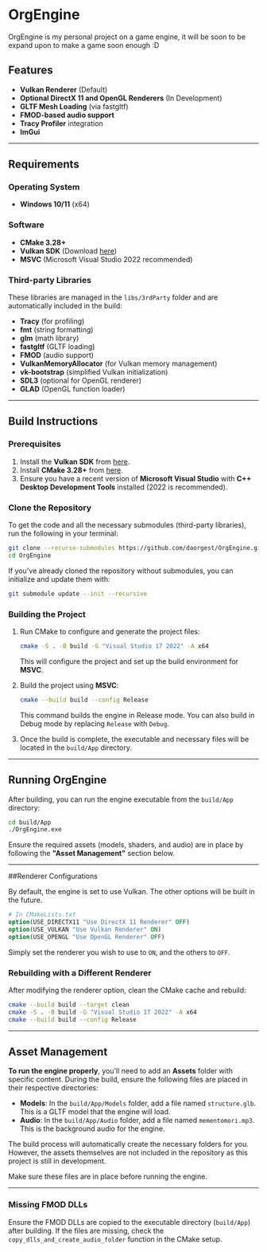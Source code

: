 # OrgEngine

OrgEngine is my personal project on a game engine, it will be soon to be expand upon to make a game soon enough :D

## Features

- **Vulkan Renderer** (Default)
- **Optional DirectX 11 and OpenGL Renderers** (In Development)
- **GLTF Mesh Loading** (via fastgltf)
- **FMOD-based audio support**
- **Tracy Profiler** integration
- **ImGui**

---

## Requirements

### Operating System

- **Windows 10/11** (x64)

### Software

- **CMake 3.28+**
- **Vulkan SDK** (Download [here](https://vulkan.lunarg.com/sdk/home))
- **MSVC** (Microsoft Visual Studio 2022 recommended)

### Third-party Libraries

These libraries are managed in the `libs/3rdParty` folder and are automatically included in the build:

- **Tracy** (for profiling)
- **fmt** (string formatting)
- **glm** (math library)
- **fastgltf** (GLTF loading)
- **FMOD** (audio support)
- **VulkanMemoryAllocator** (for Vulkan memory management)
- **vk-bootstrap** (simplified Vulkan initialization)
- **SDL3** (optional for OpenGL renderer)
- **GLAD** (OpenGL function loader)

---

## Build Instructions

### Prerequisites

1. Install the **Vulkan SDK** from [here](https://vulkan.lunarg.com/sdk/home).
2. Install **CMake 3.28+** from [here](https://cmake.org/download/).
3. Ensure you have a recent version of **Microsoft Visual Studio** with **C++ Desktop Development Tools** installed (2022 is recommended).

### Clone the Repository

To get the code and all the necessary submodules (third-party libraries), run the following in your terminal:

```bash
git clone --recurse-submodules https://github.com/daorgest/OrgEngine.git
cd OrgEngine
```

If you've already cloned the repository without submodules, you can initialize and update them with:

```bash
git submodule update --init --recursive
```

### Building the Project

1. Run CMake to configure and generate the project files:

   ```bash
   cmake -S . -B build -G "Visual Studio 17 2022" -A x64
   ```

   This will configure the project and set up the build environment for **MSVC**.

2. Build the project using **MSVC**:

   ```bash
   cmake --build build --config Release
   ```

   This command builds the engine in Release mode. You can also build in Debug mode by replacing `Release` with `Debug`.

3. Once the build is complete, the executable and necessary files will be located in the `build/App` directory.

---

## Running OrgEngine

After building, you can run the engine executable from the `build/App` directory:

```bash
cd build/App
./OrgEngine.exe
```

Ensure the required assets (models, shaders, and audio) are in place by following the **"Asset Management"** section below.

---

##Renderer Configurations

By default, the engine is set to use Vulkan. The other options will be built in the future.

```cmake
# In CMakeLists.txt
option(USE_DIRECTX11 "Use DirectX 11 Renderer" OFF)
option(USE_VULKAN "Use Vulkan Renderer" ON)
option(USE_OPENGL "Use OpenGL Renderer" OFF)
```

Simply set the renderer you wish to use to `ON`, and the others to `OFF`.

### Rebuilding with a Different Renderer

After modifying the renderer option, clean the CMake cache and rebuild:

```bash
cmake --build build --target clean
cmake -S . -B build -G "Visual Studio 17 2022" -A x64
cmake --build build --config Release
```

---

## Asset Management

**To run the engine properly**, you'll need to add an **Assets** folder with specific content. During the build, ensure the following files are placed in their respective directories:

- **Models**: In the `build/App/Models` folder, add a file named `structure.glb`. This is a GLTF model that the engine will load.
- **Audio**: In the `build/App/Audio` folder, add a file named `mementomori.mp3`. This is the background audio for the engine.

The build process will automatically create the necessary folders for you. However, the assets themselves are not included in the repository as this project is still in development.

Make sure these files are in place before running the engine.

---

### Missing FMOD DLLs

Ensure the FMOD DLLs are copied to the executable directory (`build/App`) after building. If the files are missing, check the `copy_dlls_and_create_audio_folder` function in the CMake setup.

